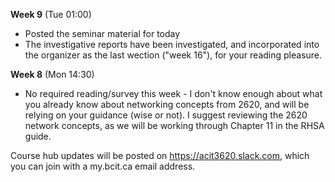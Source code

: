 **Week 9** (Tue 01:00)
- Posted the seminar material for today
- The investigative reports have been investigated, and incorporated
into the organizer as the last wection ("week 16"), for your
reading pleasure.

**Week 8** (Mon 14:30)
- No required reading/survey this week - I don't know enough about what you
already know about networking concepts from 2620, and will be relying on
your guidance (wise or not). I suggest reviewing the 2620 network concepts,
as we will be working through Chapter 11 in the RHSA guide.

Course hub updates will be posted on https://acit3620.slack.com, which you
can join with a my.bcit.ca email address.
